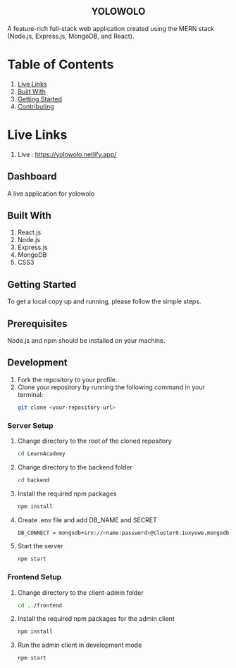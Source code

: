 <div align="center">
  <h2>YOLOWOLO</h2>
</div>

A feature-rich full-stack web application created using the MERN stack (Node.js, Express.js, MongoDB, and React).

# Table of Contents
1. [Live Links](#live-links)
2. [Built With](#built-with)
3. [Getting Started](#getting-started)
4. [Contributing](#contributing)

# Live Links

1. Live : https://yolowolo.netlify.app/


## Dashboard

A live application for yolowolo

## Built With

1. React.js
2. Node.js
3. Express.js
4. MongoDB
5. CSS3

## Getting Started

To get a local copy up and running, please follow the simple steps.

## Prerequisites

Node.js and npm should be installed on your machine.

## Development

1. Fork the repository to your profile.
2. Clone your repository by running the following command in your terminal:
   ```sh
   git clone <your-repository-url>
   ```

### Server Setup

1. Change directory to the root of the cloned repository
   ```sh
   cd LearnAcademy
   ```
2. Change directory to the backend folder
   ```sh
   cd backend
   ```
3. Install the required npm packages
   ```sh
   npm install
   ```
4. Create .env file and add DB_NAME and SECRET
   ```sh
   DB_CONNECT = mongodb+srv://<name:password>@cluster0.1uxyuwe.mongodb.net/courses
   ```
5. Start the server
   ```sh
   npm start
   ```

### Frontend Setup

1. Change directory to the client-admin folder
   ```sh
   cd ../frontend
   ```
2. Install the required npm packages for the admin client
   ```sh
   npm install
   ```
3. Run the admin client in development mode
   ```sh
   npm start
   ```

